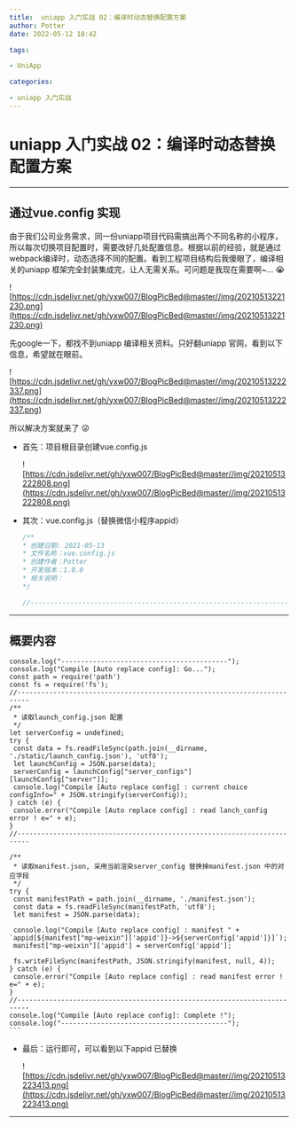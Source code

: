 ```yaml
---
title:  uniapp 入门实战 02：编译时动态替换配置方案
author: Potter
date: 2022-05-12 18:42

tags:

- UniApp

categories:

- uniapp 入门实战
---
```


# uniapp 入门实战 02：编译时动态替换配置方案


---
## 通过vue.config 实现

由于我们公司业务需求，同一份uniapp项目代码需搞出两个不同名称的小程序，所以每次切换项目配置时，需要改好几处配置信息。根据以前的经验，就是通过webpack编译时，动态选择不同的配置。看到工程项目结构后我傻眼了，编译相关的uniapp 框架完全封装集成完，让人无需关系。可问题是我现在需要啊~...  😭

<!--more-->

![https://cdn.jsdelivr.net/gh/yxw007/BlogPicBed@master//img/20210513221230.png](https://cdn.jsdelivr.net/gh/yxw007/BlogPicBed@master//img/20210513221230.png)

先google一下，都找不到uniapp 编译相关资料。只好翻uniapp 官网，看到以下信息，希望就在眼前。

![https://cdn.jsdelivr.net/gh/yxw007/BlogPicBed@master//img/20210513222337.png](https://cdn.jsdelivr.net/gh/yxw007/BlogPicBed@master//img/20210513222337.png)

所以解决方案就来了  😜

- 首先：项目根目录创建vue.config.js

    ![https://cdn.jsdelivr.net/gh/yxw007/BlogPicBed@master//img/20210513222808.png](https://cdn.jsdelivr.net/gh/yxw007/BlogPicBed@master//img/20210513222808.png)

- 其次：vue.config.js（替换微信小程序appid）

    ```jsx
    /**
    * 创建日期: 2021-05-13
    * 文件名称：vue.config.js
    * 创建作者：Potter
    * 开发版本：1.0.0
    * 相关说明：
    */

    //----------------------------------------------------------------------
---

## 概要内容

    console.log("------------------------------------------");
    console.log("Compile [Auto replace config]: Go...");
    const path = require('path')
    const fs = require('fs');
    //-------------------------------------------------------------------------
    /**
     * 读取launch_config.json 配置
     */
    let serverConfig = undefined;
    try {
     const data = fs.readFileSync(path.join(__dirname, './static/launch_config.json'), 'utf8');
     let launchConfig = JSON.parse(data);
     serverConfig = launchConfig["server_configs"][launchConfig["server"]];
     console.log("Compile [Auto replace config] : current choice configInfo=" + JSON.stringify(serverConfig));
    } catch (e) {
     console.error("Compile [Auto replace config] : read lanch_config error ! e=" + e);
    }
    //-------------------------------------------------------------------------

    /**
     * 读取manifest.json, 采用当前渲染server_config 替换掉manifest.json 中的对应字段
     */
    try {
     const manifestPath = path.join(__dirname, './manifest.json');
     const data = fs.readFileSync(manifestPath, 'utf8');
     let manifest = JSON.parse(data);

     console.log("Compile [Auto replace config] : manifest " + `appid[${manifest["mp-weixin"]['appid']}->${serverConfig['appid']}]`);
     manifest["mp-weixin"]['appid'] = serverConfig['appid'];

     fs.writeFileSync(manifestPath, JSON.stringify(manifest, null, 4));
    } catch (e) {
     console.error("Compile [Auto replace config] : read manifest error ! e=" + e);
    }
    //-------------------------------------------------------------------------
    console.log("Compile [Auto replace config]: Complete !");
    console.log("------------------------------------------");
    ```

- 最后：运行即可，可以看到以下appid 已替换

    ![https://cdn.jsdelivr.net/gh/yxw007/BlogPicBed@master//img/20210513223413.png](https://cdn.jsdelivr.net/gh/yxw007/BlogPicBed@master//img/20210513223413.png)

---
